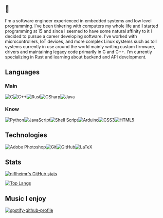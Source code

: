 ## 👋
I'm a software engineer experienced in embedded systems and low level programming. I've been tinkering with computers my whole life and I started programming at 15 and since I seemed to have some natural affinity to it I decided to pursue a career developing software. I've worked with microcontrollers, IoT devices, and more complex Linux systems such as toll systems currently in use around the world mainly writing custom firmware, drivers and maintaining legacy code primarily in C and C++. I'm currently specializing in Rust and learning about backend and API development. 

## Languages
### Main
<img alt="C" src="https://img.shields.io/badge/c-%2300599C.svg?style=for-the-badge&logo=c&logoColor=white"/><img alt="C++" src="https://img.shields.io/badge/c++-%2300599C.svg?style=for-the-badge&logo=c%2B%2B&logoColor=white"/><img alt="Rust" src="https://img.shields.io/badge/Rust-000000?style=for-the-badge&logo=rust&logoColor=white"/><img alt="CSharp" src="https://img.shields.io/badge/C%23-239120?style=for-the-badge&logo=c-sharp&logoColor=white"/><img alt="Java" src="https://img.shields.io/badge/java-%23ED8B00.svg?style=for-the-badge&logo=java&logoColor=white"/>


### Know
<img alt="Python" src="https://img.shields.io/badge/python-%2314354C.svg?style=for-the-badge&logo=python&logoColor=white"/><img alt="JavaScript" src="https://img.shields.io/badge/javascript-%23323330.svg?style=for-the-badge&logo=javascript&logoColor=%23F7DF1E"/><img alt="Shell Script" src="https://img.shields.io/badge/shell_script-%23121011.svg?style=for-the-badge&logo=gnu-bash&logoColor=white"/><img alt="Arduino" src="https://img.shields.io/badge/-Arduino-00979D?style=for-the-badge&logo=Arduino&logoColor=white"/><img alt="CSS3" src="https://img.shields.io/badge/css3-%231572B6.svg?style=for-the-badge&logo=css3&logoColor=white"/><img alt="HTML5" src="https://img.shields.io/badge/html5-%23E34F26.svg?style=for-the-badge&logo=html5&logoColor=white"/>

## Technologies
<img alt="Adobe Photoshop" src="https://img.shields.io/badge/adobephotoshop-%2331A8FF.svg?style=for-the-badge&logo=adobephotoshop&logoColor=white"/><img alt="Git" src="https://img.shields.io/badge/git-%23F05033.svg?style=for-the-badge&logo=git&logoColor=white"/><img alt="GitHub" src="https://img.shields.io/badge/github-%23121011.svg?style=for-the-badge&logo=github&logoColor=white"/><img alt="LaTeX" src="https://img.shields.io/badge/latex-%23008080.svg?style=for-the-badge&logo=latex&logoColor=white"/>

## Stats
[![nifIheimr's GitHub stats](https://github-readme-stats.vercel.app/api?username=nifIheimr&theme=radical)](https://github.com/anuraghazra/github-readme-stats)

[![Top Langs](https://github-readme-stats.vercel.app/api/top-langs/?username=nifIheimr&theme=radical)](https://github.com/anuraghazra/github-readme-stats)

## Music I enjoy
[![spotify-github-profile](https://spotify-github-profile.vercel.app/api/view?uid=_oathkeeper_&cover_image=true&theme=default)](https://spotify-github-profile.vercel.app/api/view?uid=_oathkeeper_&redirect=true)
